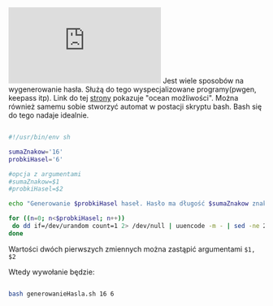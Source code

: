 <!--
.. title: Bash - generowanie hasła
.. slug: bash-generowanie-hasla
.. date: 2020-09-08
.. tags: bash, linux, password 
.. category: tech
.. link: 
.. description: 
.. type: text
-->

[![Bash](https://satkas.waw.pl/plugins/news_manager/browser/pic.php?p=https://satkas.waw.pl/data/thumbs/images/thumbnail.bash-logo-web.png&c=1)](https://satkas.waw.pl/?post=bash-generowanie-hasla) Jest wiele sposobów na wygenerowanie hasła. Służą do tego wyspecjalizowane programy(pwgen, keepass itp). Link do tej [strony](https://www.howtogeek.com/howto/30184/10-ways-to-generate-a-random-password-from-the-command-line/) pokazuje "ocean możliwości". Można również samemu sobie stworzyć automat w postacji skryptu bash. Bash się do tego nadaje idealnie.

```bash

#!/usr/bin/env sh

sumaZnakow='16'
probkiHasel='6'

#opcja z argumentami
#sumaZnakow=$1
#probkiHasel=$2

echo "Generowanie $probkiHasel haseł. Hasło ma długość $sumaZnakow znaków"

for ((n=0; n<$probkiHasel; n++))
 do dd if=/dev/urandom count=1 2> /dev/null | uuencode -m - | sed -ne 2p | cut -c-$sumaZnakow 
done

```

Wartości dwóch pierwszych zmiennych można zastąpić argumentami ```$1, $2```

Wtedy wywołanie będzie:

```bash

bash generowanieHasla.sh 16 6

```
